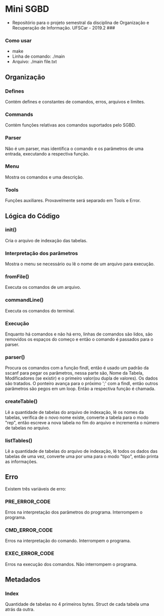 # Mini SGBD
- Repositório para o projeto semestral da disciplina de Organização e Recuperação de Informação. UFSCar - 2019.2 ###


### Como usar
- make
- Linha de comando: ./main
- Arquivo: ./main file.txt

## Organização

### Defines

Contém defines e constantes de comandos, erros, arquivos e limites.

### Commands

Contém funções relativas aos comandos suportados pelo SGBD.

### Parser

Não é um parser, mas identifica o comando e os parâmetros de uma entrada, executando a respectiva função.

### Menu

Mostra os comandos e uma descrição.

### Tools

Funções auxiliares. Provavelmente será separado em Tools e Error.

## Lógica do Código

### init()

Cria o arquivo de indexação das tabelas.

### Interpretação dos parâmetros

Mostra o menu se necessário ou lê o nome de um arquivo para execução.

### fromFile()

Executa os comandos de um arquivo.

### commandLine()

Executa os comandos do terminal.

### Execução

Enquanto há comandos e não há erro, linhas de comandos são lidos, são removidos os espaços do começo e então o comando é passados para o parser.

### parser()

Procura os comandos com a função findl, então é usado um padrão da sscanf para pegar os parâmetros, nessa parte são, Nome da Tabela, Modificadores (se existir) e o primeiro valor(ou dupla de valores). Os dados são tratados. O ponteiro avança para o próximo ';' com a findl, então outros parâmetros são pegos em um loop. Então a respectiva função é chamada.

### createTable()

Lê a quantidade de tabelas do arquivo de indexação, lê os nomes da tabelas, verifica de o novo nome existe, converte a tabela para o modo "rep", então escreve a nova tabela no fim do arquivo e incrementa o número de tabelas no arquivo.

### listTables()

Lê a quantidade de tabelas do arquivo de indexação, lê todos os dados das tabelas de uma vez, converte uma por uma para o modo "tipo", então printa as informações.

## Erro

Existem três variáveis de erro:

### PRE_ERROR_CODE

Erros na interpretação dos parâmetros do programa. Interrompem o programa.

### CMD_ERROR_CODE

Erros na interpretação do comando. Interrompem o programa.

### EXEC_ERROR_CODE

Erros na execução dos comandos. Não interrompem o programa.

## Metadados

### Index

Quantidade de tabelas no 4 primeiros bytes. Struct de cada tabela uma atrás da outra.
